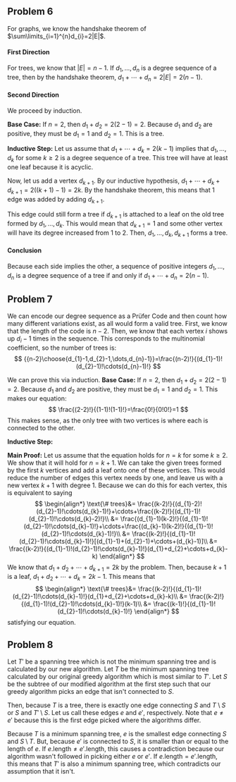 ## Problem 6
For graphs, we know the handshake theorem of $\sum\limits_{i=1}^{n}d_{i}=2|E|$.
#### First Direction
For trees, we know that $|E|=n-1$.
If $d_{1},\dots,d_{n}$ is a degree sequence of a tree, then by the handshake theorem, $d_{1}+\cdots+d_{n}=2|E|=2(n-1)$.
#### Second Direction
We proceed by induction.

**Base Case:**
If $n=2$, then $d_{1}+d_{2}=2(2-1)=2$. Because $d_{1}$ and $d_{2}$ are positive, they must be $d_{1}=1$ and $d_{2}=1$. This is a tree.

**Inductive Step:**
Let us assume that $d_{1}+\cdots+d_{k}=2(k-1)$ implies that $d_{1},\dots,d_{k}$ for some $k\ge2$ is a degree sequence of a tree. This tree will have at least one leaf because it is acyclic.

Now, let us add a vertex $d_{k+1}$. By our inductive hypothesis, $d_{1}+\cdots+d_{k}+d_{k+1}=2((k+1)-1)=2k$. By the handshake theorem, this means that 1 edge was added by adding $d_{k+1}$.

This edge could still form a tree if $d_{k+1}$ is attached to a leaf on the old tree formed by $d_{1},\dots,d_{k}$. This would mean that $d_{k+1}=1$ and some other vertex will have its degree increased from 1 to 2. Then, $d_{1},\dots,d_{k},d_{k+1}$ forms a tree.

#### Conclusion
Because each side implies the other, a sequence of positive integers $d_{1},\dots,d_{n}$ is a degree sequence of a tree if and only if $d_{1}+\cdots+d_{n}=2(n-1)$.
## Problem 7
We can encode our degree sequence as a Prüfer Code and then count how many different variations exist, as all would form a valid tree. First, we know that the length of the code is $n-2$. Then, we know that each vertex $i$ shows up $d_{i}-1$ times in the sequence. This corresponds to the multinomial coefficient, so the number of trees is:
$$
{{n-2}\choose{d_{1}-1,d_{2}-1,\dots,d_{n}-1}}=\frac{(n-2)!}{(d_{1}-1)!(d_{2}-1)!\cdots(d_{n}-1)!}
$$

We can prove this via induction.
**Base Case:**
If $n=2$, then $d_{1}+d_{2}=2(2-1)=2$. Because $d_{1}$ and $d_{2}$ are positive, they must be $d_{1}=1$ and $d_{2}=1$. This makes our equation:
$$
\frac{(2-2)!}{(1-1)!(1-1)!}=\frac{0!}{0!0!}=1
$$
This makes sense, as the only tree with two vertices is where each is connected to the other.

**Inductive Step:**

**Main Proof:**
Let us assume that the equation holds for $n=k$ for some $k\ge2$. We show that it will hold for $n=k+1$. We can take the given trees formed by the first $k$ vertices and add a leaf onto one of these vertices. This would reduce the number of edges this vertex needs by one, and leave us with a new vertex $k+1$ with degree 1. Because we can do this for each vertex, this is equivalent to saying
$$
\begin{align*}
\text{\# trees}&= \frac{(k-2)!}{(d_{1}-2)!(d_{2}-1)!\cdots(d_{k}-1)!}+\cdots+\frac{(k-2)!}{(d_{1}-1)!(d_{2}-1)!\cdots(d_{k}-2)!}\\
&= \frac{(d_{1}-1)(k-2)!}{(d_{1}-1)!(d_{2}-1)!\cdots(d_{k}-1)!}+\cdots+\frac{(d_{k}-1)(k-2)!}{(d_{1}-1)!(d_{2}-1)!\cdots(d_{k}-1)!}\\
&= \frac{(k-2)!}{(d_{1}-1)!(d_{2}-1)!\cdots(d_{k}-1)!}[(d_{1}-1)+(d_{2}-1)+\cdots+(d_{k}-1)]\\
&= \frac{(k-2)!}{(d_{1}-1)!(d_{2}-1)!\cdots(d_{k}-1)!}(d_{1}+d_{2}+\cdots+d_{k}-k)
\end{align*}
$$
We know that $d_{1}+d_{2}+\cdots+d_{k+1}=2k$ by the problem. Then, because $k+1$ is a leaf, $d_{1}+d_{2}+\cdots+d_{k}=2k-1$. This means that
$$
\begin{align*}
\text{\# trees}&= \frac{(k-2)!}{(d_{1}-1)!(d_{2}-1)!\cdots(d_{k}-1)!}(d_{1}+d_{2}+\cdots+d_{k}-k)\\
&= \frac{(k-2)!}{(d_{1}-1)!(d_{2}-1)!\cdots(d_{k}-1)!}(k-1)\\
&= \frac{(k-1)!}{(d_{1}-1)!(d_{2}-1)!\cdots(d_{k}-1)!}
\end{align*}
$$
satisfying our equation.
## Problem 8
Let $T'$ be a spanning tree which is not the minimum spanning tree and is calculated by our new algorithm. Let $T$ be the minimum spanning tree calculated by our original greedy algorithm which is most similar to $T'$. Let $S$ be the subtree of our modified algorithm at the first step such that our greedy algorithm picks an edge that isn't connected to $S$.

Then, because $T$ is a tree, there is exactly one edge connecting $S$ and $T\setminus S$ or $S$ and $T'\setminus S$. Let us call these edges $e$ and $e'$, respectively. Note that $e\ne e'$ because this is the first edge picked where the algorithms differ.

Because $T$ is a minimum spanning tree, $e$ is the smallest edge connecting $S$ and $S\setminus T$. But, because $e'$ is connected to $S$, it is smaller than or equal to the length of $e$. If $e.\text{length}\ne e'.\text{length}$, this causes a contradiction because our algorithm wasn't followed in picking either $e$ or $e'$. If $e.\text{length}=e'.\text{length}$, this means that $T'$ is also a minimum spanning tree, which contradicts our assumption that it isn't.